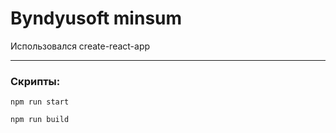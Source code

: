 # Byndyusoft minsum

Использовался create-react-app

___


### Скрипты:

`npm run start`

`npm run build`